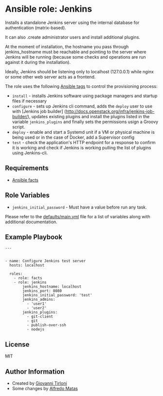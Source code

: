 Ansible role: Jenkins
=====================

Installs a standalone Jenkins server using the internal database for authentication (matrix-based).

It can also .create administrator users and install additional plugins.

At the moment of installation, the hostname you pass through jenkins_hostname must be reachable and pointing to the server where Jenkins will be running (because some checks and operations are run against it during the installation).

Ideally, Jenkins should be listening only to localhost (127.0.0.1) while nginx or some other web server acts as a frontend.

The role uses the following [Ansible tags](http://docs.ansible.com/ansible/playbooks_tags.html) to control the provisioning process:

* ``install`` - installs Jenkins software using package managers and startup files if necessary
* ``configure`` - sets up Jenkins cli command, adds the ``deploy`` user to use with [Jenkins job builder] (http://docs.openstack.org/infra/jenkins-job-builder/), updates existing plugins and install the plugins listed in the variable ``jenkins_plugins`` and finally sets the permissions usign a Groovy script.
* ``deploy`` - enable and start a Systemd unit if a VM or physical machine is being used or in the case of Docker, add a Supervisor config
* ``test`` - check the application's HTTP endpoint for a response to confirm it is working and check if Jenkins is working pulling the list of plugins using Jenkins-cli.

Requirements
------------

* [Ansible facts](https://github.com/idi-ops/ansible-facts)

Role Variables
--------------

* ``jenkins_initial_password`` - Must have a value before run any task.

Please refer to the [defaults/main.yml](defaults/main.yml) file for a list of variables along with additional documentation.

Example Playbook
----------------

```
---


- name: Configure Jenkins test server
  hosts: localhost

  roles:
    - role: facts
    - role: jenkins
        jenkins_hostname: localhost
        jenkins_port: 8080
        jenkins_initial_password: 'test'
        jenkins_admins:
          - 'user1'
          - 'user2'
        jenkins_plugins:
          - git-client
          - git
          - publish-over-ssh
          - nodejs

```
License
-------

MIT

Author Information
------------------

* Created by [Giovanni Tirloni](http://gtirloni.com)
* Some changes by [Alfredo Matas](http://www.alfredomatas.es)

